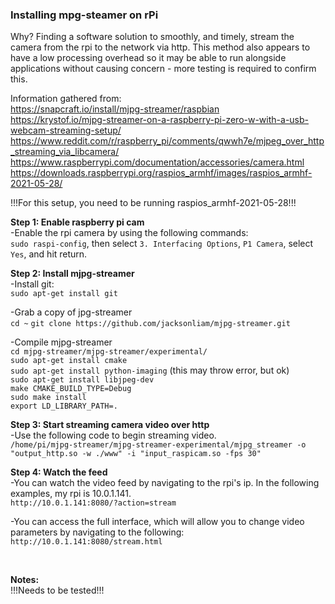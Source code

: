 ### Installing mpg-steamer on rPi

Why? Finding a software solution to smoothly, and timely, stream the camera from the rpi to the network via http. This method also appears to have a low processing overhead so it may be able to run alongside applications without causing concern - more testing is required to confirm this.  



Information gathered from:  
https://snapcraft.io/install/mjpg-streamer/raspbian  
https://krystof.io/mjpg-streamer-on-a-raspberry-pi-zero-w-with-a-usb-webcam-streaming-setup/  
https://www.reddit.com/r/raspberry_pi/comments/qwwh7e/mjpeg_over_http_streaming_via_libcamera/  
https://www.raspberrypi.com/documentation/accessories/camera.html  
https://downloads.raspberrypi.org/raspios_armhf/images/raspios_armhf-2021-05-28/  



!!!For this setup, you need to be running raspios_armhf-2021-05-28!!!  


**Step 1: Enable raspberry pi cam**  
-Enable the rpi camera by using the following commands:  
```sudo raspi-config```, then select ```3. Interfacing Options```, ```P1 Camera```, select ```Yes```, and hit return.

  

**Step 2: Install mjpg-streamer**  
-Install git:  
```sudo apt-get install git```   

-Grab a copy of jpg-streamer  
```cd ~```
```git clone https://github.com/jacksonliam/mjpg-streamer.git```  

-Compile mjpg-streamer  
```cd mjpg-streamer/mjpg-streamer/experimental/```  
```sudo apt-get install cmake ```  
```sudo apt-get install python-imaging``` (this may throw error, but ok)  
```sudo apt-get install libjpeg-dev```  
```make CMAKE_BUILD_TYPE=Debug```  
```sudo make install```  
```export LD_LIBRARY_PATH=.```  

**Step 3: Start streaming camera video over http**  
-Use the following code to begin streaming video.   
```/home/pi/mjpg-streamer/mjpg-streamer-experimental/mjpg_streamer -o "output_http.so -w ./www" -i "input_raspicam.so -fps 30"```    

  

**Step 4: Watch the feed**  
-You can watch the video feed by navigating to the rpi's ip. In the following examples, my rpi is 10.0.1.141.  
```http://10.0.1.141:8080/?action=stream```  

-You can access the full interface, which will allow you to change video parameters by navigating to the following:  
```http://10.0.1.141:8080/stream.html```  


<br>  

**Notes:**  
!!!Needs to be tested!!! 
